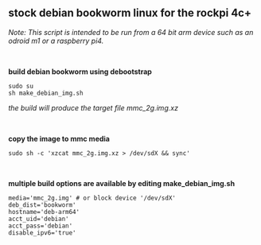 ## stock debian bookworm linux for the rockpi 4c+

<i>Note: This script is intended to be run from a 64 bit arm device such as an odroid m1 or a raspberry pi4.</i>

<br/>

**build debian bookworm using debootstrap**
```
sudo su
sh make_debian_img.sh
```

<i>the build will produce the target file mmc_2g.img.xz</i>

<br/>

**copy the image to mmc media**
```
sudo sh -c 'xzcat mmc_2g.img.xz > /dev/sdX && sync'
```

<br/>

**multiple build options are available by editing make_debian_img.sh**
```
media='mmc_2g.img' # or block device '/dev/sdX'
deb_dist='bookworm'
hostname='deb-arm64'
acct_uid='debian'
acct_pass='debian'
disable_ipv6='true'
```
